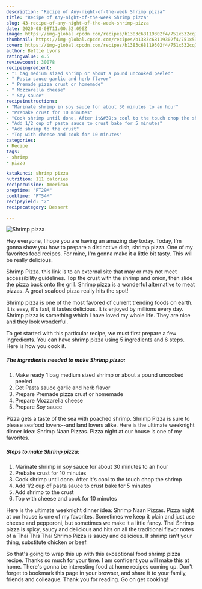 ```yaml
---
description: "Recipe of Any-night-of-the-week Shrimp pizza"
title: "Recipe of Any-night-of-the-week Shrimp pizza"
slug: 43-recipe-of-any-night-of-the-week-shrimp-pizza
date: 2020-08-08T11:00:52.096Z
image: https://img-global.cpcdn.com/recipes/b1383c68119302f4/751x532cq70/shrimp-pizza-recipe-main-photo.jpg
thumbnail: https://img-global.cpcdn.com/recipes/b1383c68119302f4/751x532cq70/shrimp-pizza-recipe-main-photo.jpg
cover: https://img-global.cpcdn.com/recipes/b1383c68119302f4/751x532cq70/shrimp-pizza-recipe-main-photo.jpg
author: Bettie Lyons
ratingvalue: 4.5
reviewcount: 30078
recipeingredient:
- "1 bag medium sized shrimp or about a pound uncooked peeled"
- " Pasta sauce garlic and herb flavor"
- " Premade pizza crust or homemade"
- " Mozzarella cheese"
- " Soy sauce"
recipeinstructions:
- "Marinate shrimp in soy sauce for about 30 minutes to an hour"
- "Prebake crust for 10 minutes"
- "Cook shrimp until done. After it&#39;s cool to the touch chop the shrimp"
- "Add 1/2 cup of pasta sauce to crust bake for 5 minutes"
- "Add shrimp to the crust"
- "Top with cheese and cook for 10 minutes"
categories:
- Recipe
tags:
- shrimp
- pizza

katakunci: shrimp pizza 
nutrition: 111 calories
recipecuisine: American
preptime: "PT29M"
cooktime: "PT54M"
recipeyield: "2"
recipecategory: Dessert

---
```



![Shrimp pizza](https://img-global.cpcdn.com/recipes/b1383c68119302f4/751x532cq70/shrimp-pizza-recipe-main-photo.jpg)

Hey everyone, I hope you are having an amazing day today. Today, I'm gonna show you how to prepare a distinctive dish, shrimp pizza. One of my favorites food recipes. For mine, I'm gonna make it a little bit tasty. This will be really delicious.

Shrimp Pizza. this link is to an external site that may or may not meet accessibility guidelines. Top the crust with the shrimp and onion, then slide the pizza back onto the grill. Shrimp pizza is a wonderful alternative to meat pizzas. A great seafood pizza really hits the spot!

Shrimp pizza is one of the most favored of current trending foods on earth. It is easy, it's fast, it tastes delicious. It is enjoyed by millions every day. Shrimp pizza is something which I have loved my whole life. They are nice and they look wonderful.


To get started with this particular recipe, we must first prepare a few ingredients. You can have shrimp pizza using 5 ingredients and 6 steps. Here is how you cook it.

<!--inarticleads1-->

##### The ingredients needed to make Shrimp pizza:

1. Make ready 1 bag medium sized shrimp or about a pound uncooked peeled
1. Get  Pasta sauce garlic and herb flavor
1. Prepare  Premade pizza crust or homemade
1. Prepare  Mozzarella cheese
1. Prepare  Soy sauce


Pizza gets a taste of the sea with poached shrimp. Shrimp Pizza is sure to please seafood lovers--and land lovers alike. Here is the ultimate weeknight dinner idea: Shrimp Naan Pizzas. Pizza night at our house is one of my favorites. 

<!--inarticleads2-->

##### Steps to make Shrimp pizza:

1. Marinate shrimp in soy sauce for about 30 minutes to an hour
1. Prebake crust for 10 minutes
1. Cook shrimp until done. After it&#39;s cool to the touch chop the shrimp
1. Add 1/2 cup of pasta sauce to crust bake for 5 minutes
1. Add shrimp to the crust
1. Top with cheese and cook for 10 minutes


Here is the ultimate weeknight dinner idea: Shrimp Naan Pizzas. Pizza night at our house is one of my favorites. Sometimes we keep it plain and just use cheese and pepperoni, but sometimes we make it a little fancy. Thai Shrimp pizza is spicy, saucy and delicious and hits on all the traditional flavor notes of a Thai This Thai Shrimp Pizza is saucy and delicious. If shrimp isn&#39;t your thing, substitute chicken or beef. 

So that's going to wrap this up with this exceptional food shrimp pizza recipe. Thanks so much for your time. I am confident you will make this at home. There's gonna be interesting food at home recipes coming up. Don't forget to bookmark this page in your browser, and share it to your family, friends and colleague. Thank you for reading. Go on get cooking!
